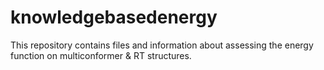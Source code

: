 # knowledgebasedenergy
This repository contains files and information about assessing the energy function on multiconformer &amp; RT structures.
